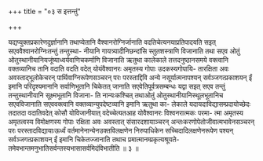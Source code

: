 +++
title = "०३ स इत्तन्तुं"

+++

यद्यप्युक्तप्रकारेणदुर्ज्ञानानि तथाप्येतानि वैश्वानरोग्निर्जानाति वदतिचेत्यनयाप्रतिपादयति सइत् सएववैश्वानरोग्निःतन्तुं तन्तुस्था- नीयानि गायत्र्यादीनिछन्दांसि स्तुतशस्त्राणि विजानाति तथा सएव ओतुं ओतुस्थानीयानियजूंष्याध्वर्यवाणिचकर्माणि विजानाति ऋतुथा कालेकाले तत्तदनुष्ठानसमये वक्त्वानि वक्तव्यानिच तानि वदाति वदति वदेत् योयंवैश्वानरः अमृतस्य गोपाः उदकस्यगोपायि- तारक्षिता अवः अवस्ताद्भूलोकेचरन् पार्थिवाग्निरूपेणसञ्चरन् परः परस्ताद्दिवि अन्ये नसूर्यात्मनापश्यन् सर्वञ्जगत्प्रकाशयन् ईं इमानि परिदृश्यमानानि सर्वाणिभूतानि चिकेतत् जानाति सएवेतिपूर्वत्रसम्बन्धः यद्वा सइत् सएव तन्तुं तन्तुस्थानीयानि सूक्ष्मभूतानि विजाना- ति नान्यःकश्चित् तथाओतुं ओतुस्थानीयानिस्थूलभूतानिच सएवविजानाति सएववक्त्वानि वक्तव्यान्युपदेष्टव्यानि इमानि ऋतुथा का- लेकाले यदायदाविद्यासम्प्रदायोच्छेदः तदातदा वदातिवदेत् कोसौ योविजानीयात् वदेच्चेत्यतआह योवैश्वानरः विश्वनरात्मकः परमा- त्मा अमृतस्य अमृतत्वस्य विमोक्षणस्य गोपाः रक्षिता अवः अवस्तात् संसारदशायाञ्चरन् अन्तःकरणोपेतोजीवात्मभावेनसञ्चरन् परः परस्तादविद्यायाःऊर्ध्वं वर्तमानेनान्येनउक्तविलक्षणेन निरुपाधिकेन सच्चिदादिलक्षणेनरूपेण पश्यन् सर्वञ्जगत्प्रकाशयन् ईं इमानि चिकेतज्जानाति तथाच प्रमात्मानम्प्रकृत्यश्रूयते-तमेवभान्तमनुभातिसर्वन्तस्यभासासर्वमिदंविभातीति ॥ ३ ॥
